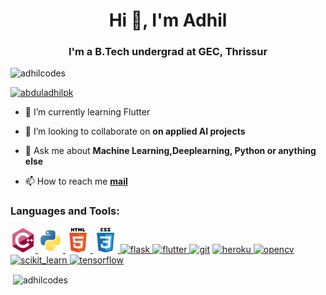<h1 align="center">Hi 👋, I'm Adhil</h1>
<h3 align="center">I'm a B.Tech undergrad at GEC, Thrissur</h3>

<p align="left"> <img src="https://komarev.com/ghpvc/?username=adhilcodes&label=Profile%20views&color=0e75b6&style=flat" alt="adhilcodes" /> </p>

<p align="left"> <a href="https://twitter.com/abduladhilpk" target="blank"><img src="https://img.shields.io/twitter/follow/abduladhilpk?logo=twitter&style=for-the-badge" alt="abduladhilpk" /></a> </p>

- 🔭 I’m currently learning Flutter

- 👯 I’m looking to collaborate on **on applied AI projects**

- 💬 Ask me about **Machine Learning,Deeplearning, Python or anything else**

- 📫 How to reach me **[mail](abduladhilpk@gmail.com)**



<h3 align="left">Languages and Tools:</h3>
<p align="left"> <a href="https://www.w3schools.com/cpp/" target="_blank"> <img src="https://raw.githubusercontent.com/devicons/devicon/master/icons/cplusplus/cplusplus-original.svg" alt="cplusplus" width="40" height="40"/> </a> <a href="https://www.python.org" target="_blank"> <img src="https://raw.githubusercontent.com/devicons/devicon/master/icons/python/python-original.svg" alt="python" width="40" height="40"/> </a><a href="https://www.w3.org/html/" target="_blank"> <img src="https://raw.githubusercontent.com/devicons/devicon/master/icons/html5/html5-original-wordmark.svg" alt="html5" width="40" height="40"/> </a><a href="https://www.w3schools.com/css/" target="_blank"> <img src="https://raw.githubusercontent.com/devicons/devicon/master/icons/css3/css3-original-wordmark.svg" alt="css3" width="40" height="40"/> </a> <a href="https://flask.palletsprojects.com/" target="_blank"> <img src="https://www.vectorlogo.zone/logos/pocoo_flask/pocoo_flask-icon.svg" alt="flask" width="40" height="40"/> </a> <a href="https://flutter.dev/" target="_blank"> <img src="https://www.vectorlogo.zone/logos/flutterio/flutterio-icon.svg" alt="flutter" width="40" height="40"/> </a><a href="https://git-scm.com/" target="_blank"> <img src="https://www.vectorlogo.zone/logos/git-scm/git-scm-icon.svg" alt="git" width="40" height="40"/></a> <a href="https://heroku.com" target="_blank"> <img src="https://www.vectorlogo.zone/logos/heroku/heroku-icon.svg" alt="heroku" width="40" height="40"/> </a> <a href="https://opencv.org/" target="_blank"> <img src="https://www.vectorlogo.zone/logos/opencv/opencv-icon.svg" alt="opencv" width="40" height="40"/> </a>  <!--a href="https://pytorch.org/" target="_blank"> <img src="https://www.vectorlogo.zone/logos/pytorch/pytorch-icon.svg" alt="pytorch" width="40" height="40"/ --> </a> <a href="https://scikit-learn.org/" target="_blank"> <img src="https://upload.wikimedia.org/wikipedia/commons/0/05/Scikit_learn_logo_small.svg" alt="scikit_learn" width="40" height="40"/> </a> <a href="https://www.tensorflow.org" target="_blank"> <img src="https://www.vectorlogo.zone/logos/tensorflow/tensorflow-icon.svg" alt="tensorflow" width="40" height="40"/> </a> </p>



<p>&nbsp;<img align="center" src="https://github-readme-stats.vercel.app/api?username=adhilcodes&show_icons=true&locale=en" alt="adhilcodes" /></p>
